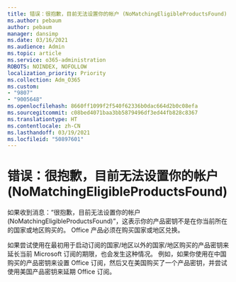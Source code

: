 ```yaml
---
title: 错误：很抱歉，目前无法设置你的帐户 (NoMatchingEligibleProductsFound)
ms.author: pebaum
author: pebaum
manager: dansimp
ms.date: 03/16/2021
ms.audience: Admin
ms.topic: article
ms.service: o365-administration
ROBOTS: NOINDEX, NOFOLLOW
localization_priority: Priority
ms.collection: Adm_O365
ms.custom:
- "9807"
- "9005648"
ms.openlocfilehash: 8660ff1099f2f540f62336b0dac664d2b0c08efa
ms.sourcegitcommit: c08bed4071baa3bb5879496df3ed44fb828c8367
ms.translationtype: HT
ms.contentlocale: zh-CN
ms.lasthandoff: 03/19/2021
ms.locfileid: "50897601"
---
```

# <a name="error-sorry-we-cant-set-up-your-account-right-now-nomatchingeligibleproductsfound"></a>错误：很抱歉，目前无法设置你的帐户 (NoMatchingEligibleProductsFound)

如果收到消息：“很抱歉，目前无法设置你的帐户 (NoMatchingEligibleProductsFound)”，这表示你的产品密钥不是在你当前所在的国家或地区购买的。 Office 产品必须在购买国家或地区兑换。

如果尝试使用在最初用于启动订阅的国家/地区以外的国家/地区购买的产品密钥来延长当前 Microsoft 订阅的期限，也会发生这种情况。 例如，如果你使用在中国购买的产品密钥来设置 Office 订阅，然后又在美国购买了一个产品密钥，并尝试使用美国产品密钥来延期 Office 订阅。